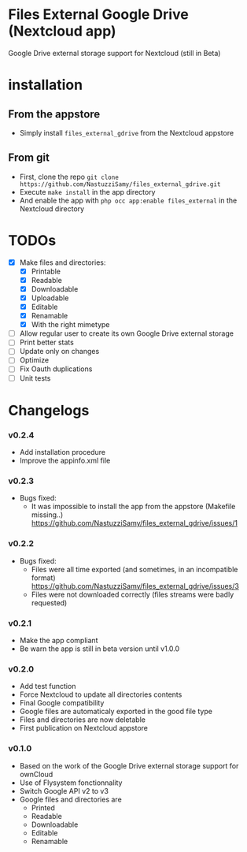 # Files External Google Drive (Nextcloud app)
  Google Drive external storage support for Nextcloud (still in Beta)

# installation
## From the appstore
- Simply install `files_external_gdrive` from the Nextcloud appstore

## From git
- First, clone the repo `git clone https://github.com/NastuzziSamy/files_external_gdrive.git`
- Execute `make install` in the app directory
- And enable the app with `php occ app:enable files_external` in the Nextcloud directory

# TODOs
- [x] Make files and directories:
    - [x] Printable
    - [x] Readable
    - [x] Downloadable
    - [x] Uploadable
    - [x] Editable
    - [x] Renamable
    - [x] With the right mimetype
- [ ] Allow regular user to create its own Google Drive external storage
- [ ] Print better stats
- [ ] Update only on changes
- [ ] Optimize
- [ ] Fix Oauth duplications
- [ ] Unit tests

# Changelogs
### v0.2.4
- Add installation procedure
- Improve the appinfo.xml file

### v0.2.3
- Bugs fixed:
    - It was impossible to install the app from the appstore (Makefile missing..) https://github.com/NastuzziSamy/files_external_gdrive/issues/1

### v0.2.2
- Bugs fixed:
    - Files were all time exported (and sometimes, in an incompatible format) https://github.com/NastuzziSamy/files_external_gdrive/issues/3
    - Files were not downloaded correctly (files streams were badly requested)

### v0.2.1
- Make the app compliant
- Be warn the app is still in beta version until v1.0.0

### v0.2.0
- Add test function
- Force Nextcloud to update all directories contents
- Final Google compatibility
- Google files are automaticaly exported in the good file type
- Files and directories are now deletable
- First publication on Nextcloud appstore

### v0.1.0
- Based on the work of the Google Drive external storage support for ownCloud
- Use of Flysystem fonctionnality
- Switch Google API v2 to v3
- Google files and directories are
    - Printed
    - Readable
    - Downloadable
    - Editable
    - Renamable
